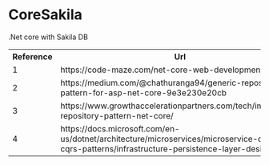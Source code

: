 # CoreSakila
.Net core with Sakila DB

<Table>
  <tr>
  <th> Reference</th>
  <th> Url</th>
  </tr>
  <tr>
    <td>
      1
   </td>   
    <td>
      https://code-maze.com/net-core-web-development-part4
  </td>
  </tr>
   <tr>
    <td>
      2
   </td> 
    <td>
    https://medium.com/@chathuranga94/generic-repository-pattern-for-asp-net-core-9e3e230e20cb
  </td>
  </tr>
   <tr>
    <td>
      3
   </td>
    <td>
   https://www.growthaccelerationpartners.com/tech/implement-repository-pattern-net-core/
  </td>
  </tr>
   <tr>
    <td>
      4
   </td>
    <td>
   https://docs.microsoft.com/en-us/dotnet/architecture/microservices/microservice-ddd-cqrs-patterns/infrastructure-persistence-layer-design

  </td>
  </tr>
  </table>

 


